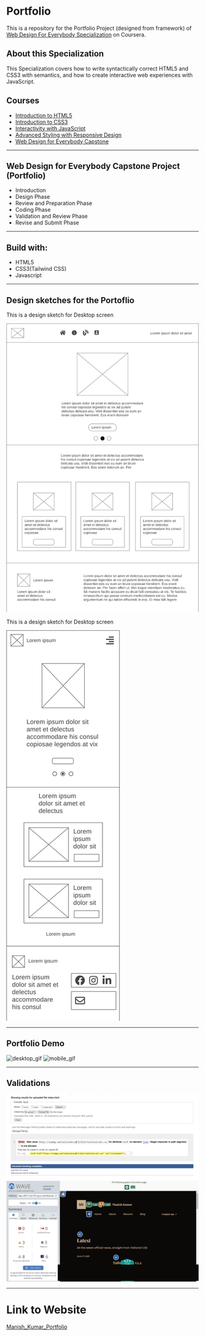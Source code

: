# Portfolio
This is a repository for the Portfolio Project (designed from framework) of [Web Design For Everybody Specialization](https://www.coursera.org/specializations/web-design "Web Design For Everybody Specialization") on Coursera.
## About this Specialization
This Specialization covers how to write syntactically correct HTML5 and CSS3 with semantics, and how to create interactive web experiences with JavaScript.
## Courses
- [Introduction to HTML5](https://www.coursera.org/learn/html?specialization=web-design "Introduction to HTML")
- [Introduction to CSS3](https://www.coursera.org/learn/introcss?specialization=web-design "Web Design For Everybody Specialization")
- [Interactivity with JavaScript](https://www.coursera.org/learn/javascript?specialization=web-design "Interactivity with JavaScript")
- [Advanced Styling with Responsive Design](https://www.coursera.org/learn/responsivedesign?specialization=web-design "Advanced Styling with Responsive Design")
- [Web Design for Everybody Capstone](https://www.coursera.org/learn/web-design-project?specialization=web-design "Web Design for Everybody Capstone")
---
## Web Design for Everybody Capstone Project (Portfolio)
- Introduction
- Design Phase
- Review and Preparation Phase
- Coding Phase
- Validation and Review Phase
- Revise and Submit Phase
---
## Build with:
- HTML5
- CSS3(Tailwind CSS)
- Javascript
---
## Design sketches for the Portoflio
This is a design sketch for Desktop screen

![desktop_design](https://github.com/crucio-009/Portfolio/blob/main/designs/Desktop_Homepage.png "Desktop_design")

This is a design sketch for Desktop screen

![mobile_design](https://github.com/crucio-009/Portfolio/blob/main/designs/Mobile_Homepage.png "Mobile_design")

---

## Portfolio Demo
![desktop_gif](https://github.com/crucio-009/Portfolio/blob/main/Screenshots/desktopgif/desktop.gif "Desktop_gif")
![mobile_gif](https://github.com/crucio-009/Portfolio/blob/main/Screenshots/mobilegif/mobile.gif "Mobile_gif")

---
## Validations
![w3c_validation](https://github.com/crucio-009/Portfolio/blob/main/validations/w3c-validation.PNG "w3c_validation")
![wave_accesibiltiy_tool](https://github.com/crucio-009/Portfolio/blob/main/validations/wave%20validation%20(1).png "wave_accesibiltiy_tool")

---

# Link to Website
[Manish_Kumar_Portfolio](http://mkumar009.byethost11.com/Portfolio/ "Manish_Kumar_Portfolio")
